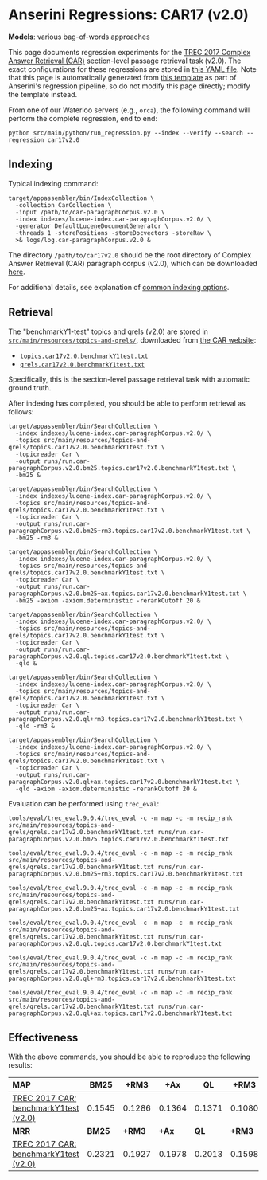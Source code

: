 # Anserini Regressions: CAR17 (v2.0)

**Models**: various bag-of-words approaches

This page documents regression experiments for the [TREC 2017 Complex Answer Retrieval (CAR)](http://trec-car.cs.unh.edu/) section-level passage retrieval task (v2.0).
The exact configurations for these regressions are stored in [this YAML file](../src/main/resources/regression/car17v2.0.yaml).
Note that this page is automatically generated from [this template](../src/main/resources/docgen/templates/car17v2.0.template) as part of Anserini's regression pipeline, so do not modify this page directly; modify the template instead.

From one of our Waterloo servers (e.g., `orca`), the following command will perform the complete regression, end to end:

```
python src/main/python/run_regression.py --index --verify --search --regression car17v2.0
```

## Indexing

Typical indexing command:

```
target/appassembler/bin/IndexCollection \
  -collection CarCollection \
  -input /path/to/car-paragraphCorpus.v2.0 \
  -index indexes/lucene-index.car-paragraphCorpus.v2.0/ \
  -generator DefaultLuceneDocumentGenerator \
  -threads 1 -storePositions -storeDocvectors -storeRaw \
  >& logs/log.car-paragraphCorpus.v2.0 &
```

The directory `/path/to/car17v2.0` should be the root directory of Complex Answer Retrieval (CAR) paragraph corpus (v2.0), which can be downloaded [here](http://trec-car.cs.unh.edu/datareleases/).

For additional details, see explanation of [common indexing options](common-indexing-options.md).

## Retrieval

The "benchmarkY1-test" topics and qrels (v2.0) are stored in [`src/main/resources/topics-and-qrels/`](../src/main/resources/topics-and-qrels/), downloaded from [the CAR website](http://trec-car.cs.unh.edu/datareleases/):

+ [`topics.car17v2.0.benchmarkY1test.txt`](../src/main/resources/topics-and-qrels/topics.car17v2.0.benchmarkY1test.txt)
+ [`qrels.car17v2.0.benchmarkY1test.txt`](../src/main/resources/topics-and-qrels/qrels.car17v2.0.benchmarkY1test.txt)

Specifically, this is the section-level passage retrieval task with automatic ground truth.

After indexing has completed, you should be able to perform retrieval as follows:

```
target/appassembler/bin/SearchCollection \
  -index indexes/lucene-index.car-paragraphCorpus.v2.0/ \
  -topics src/main/resources/topics-and-qrels/topics.car17v2.0.benchmarkY1test.txt \
  -topicreader Car \
  -output runs/run.car-paragraphCorpus.v2.0.bm25.topics.car17v2.0.benchmarkY1test.txt \
  -bm25 &

target/appassembler/bin/SearchCollection \
  -index indexes/lucene-index.car-paragraphCorpus.v2.0/ \
  -topics src/main/resources/topics-and-qrels/topics.car17v2.0.benchmarkY1test.txt \
  -topicreader Car \
  -output runs/run.car-paragraphCorpus.v2.0.bm25+rm3.topics.car17v2.0.benchmarkY1test.txt \
  -bm25 -rm3 &

target/appassembler/bin/SearchCollection \
  -index indexes/lucene-index.car-paragraphCorpus.v2.0/ \
  -topics src/main/resources/topics-and-qrels/topics.car17v2.0.benchmarkY1test.txt \
  -topicreader Car \
  -output runs/run.car-paragraphCorpus.v2.0.bm25+ax.topics.car17v2.0.benchmarkY1test.txt \
  -bm25 -axiom -axiom.deterministic -rerankCutoff 20 &

target/appassembler/bin/SearchCollection \
  -index indexes/lucene-index.car-paragraphCorpus.v2.0/ \
  -topics src/main/resources/topics-and-qrels/topics.car17v2.0.benchmarkY1test.txt \
  -topicreader Car \
  -output runs/run.car-paragraphCorpus.v2.0.ql.topics.car17v2.0.benchmarkY1test.txt \
  -qld &

target/appassembler/bin/SearchCollection \
  -index indexes/lucene-index.car-paragraphCorpus.v2.0/ \
  -topics src/main/resources/topics-and-qrels/topics.car17v2.0.benchmarkY1test.txt \
  -topicreader Car \
  -output runs/run.car-paragraphCorpus.v2.0.ql+rm3.topics.car17v2.0.benchmarkY1test.txt \
  -qld -rm3 &

target/appassembler/bin/SearchCollection \
  -index indexes/lucene-index.car-paragraphCorpus.v2.0/ \
  -topics src/main/resources/topics-and-qrels/topics.car17v2.0.benchmarkY1test.txt \
  -topicreader Car \
  -output runs/run.car-paragraphCorpus.v2.0.ql+ax.topics.car17v2.0.benchmarkY1test.txt \
  -qld -axiom -axiom.deterministic -rerankCutoff 20 &
```

Evaluation can be performed using `trec_eval`:

```
tools/eval/trec_eval.9.0.4/trec_eval -c -m map -c -m recip_rank src/main/resources/topics-and-qrels/qrels.car17v2.0.benchmarkY1test.txt runs/run.car-paragraphCorpus.v2.0.bm25.topics.car17v2.0.benchmarkY1test.txt

tools/eval/trec_eval.9.0.4/trec_eval -c -m map -c -m recip_rank src/main/resources/topics-and-qrels/qrels.car17v2.0.benchmarkY1test.txt runs/run.car-paragraphCorpus.v2.0.bm25+rm3.topics.car17v2.0.benchmarkY1test.txt

tools/eval/trec_eval.9.0.4/trec_eval -c -m map -c -m recip_rank src/main/resources/topics-and-qrels/qrels.car17v2.0.benchmarkY1test.txt runs/run.car-paragraphCorpus.v2.0.bm25+ax.topics.car17v2.0.benchmarkY1test.txt

tools/eval/trec_eval.9.0.4/trec_eval -c -m map -c -m recip_rank src/main/resources/topics-and-qrels/qrels.car17v2.0.benchmarkY1test.txt runs/run.car-paragraphCorpus.v2.0.ql.topics.car17v2.0.benchmarkY1test.txt

tools/eval/trec_eval.9.0.4/trec_eval -c -m map -c -m recip_rank src/main/resources/topics-and-qrels/qrels.car17v2.0.benchmarkY1test.txt runs/run.car-paragraphCorpus.v2.0.ql+rm3.topics.car17v2.0.benchmarkY1test.txt

tools/eval/trec_eval.9.0.4/trec_eval -c -m map -c -m recip_rank src/main/resources/topics-and-qrels/qrels.car17v2.0.benchmarkY1test.txt runs/run.car-paragraphCorpus.v2.0.ql+ax.topics.car17v2.0.benchmarkY1test.txt
```

## Effectiveness

With the above commands, you should be able to reproduce the following results:

| **MAP**                                                                                                      | **BM25**  | **+RM3**  | **+Ax**   | **QL**    | **+RM3**  | **+Ax**   |
|:-------------------------------------------------------------------------------------------------------------|-----------|-----------|-----------|-----------|-----------|-----------|
| [TREC 2017 CAR: benchmarkY1test (v2.0)](../src/main/resources/topics-and-qrels/topics.car17v2.0.benchmarkY1test.txt)| 0.1545    | 0.1286    | 0.1364    | 0.1371    | 0.1080    | 0.1077    |
| **MRR**                                                                                                      | **BM25**  | **+RM3**  | **+Ax**   | **QL**    | **+RM3**  | **+Ax**   |
| [TREC 2017 CAR: benchmarkY1test (v2.0)](../src/main/resources/topics-and-qrels/topics.car17v2.0.benchmarkY1test.txt)| 0.2321    | 0.1927    | 0.1978    | 0.2013    | 0.1598    | 0.1588    |

